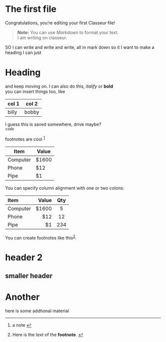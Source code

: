 <h1 id="the-first-file">The first file</h1>
<p>Congratulations, you’re editing your first Classeur file!</p>
<blockquote>
<p><strong>Note:</strong> You can use <em>Markdown</em> to format your text.<br>
I am writing on classeur.</p>
</blockquote>
<p>SO I can write and write and write, all in mark down so it I want to make a heading I can just</p>
<h1 id="heading">Heading</h1>
<p>and keep moving on. I can also do this, <em>italify</em> or <strong>bold</strong><br>
you can insert things too, like</p>
<table>
<thead>
<tr>
<th>col 1</th>
<th>col 2</th>
</tr>
</thead>
<tbody>
<tr>
<td>billy</td>
<td>bobby</td>
</tr>
</tbody>
</table>
<p>I guess this is saved somewhere, drive maybe?<br>
<code>code</code></p>
<p>footnotes are cool <sup class="footnote-ref"><a href="#fn1" id="fnref1">1</a></sup></p>
<table>
<thead>
<tr>
<th>Item</th>
<th>Value</th>
</tr>
</thead>
<tbody>
<tr>
<td>Computer</td>
<td>$1600</td>
</tr>
<tr>
<td>Phone</td>
<td>$12</td>
</tr>
<tr>
<td>Pipe</td>
<td>$1</td>
</tr>
</tbody>
</table>
<p>You can specify column alignment with one or two colons:</p>
<table>
<thead>
<tr>
<th align="left">Item</th>
<th align="right">Value</th>
<th align="center">Qty</th>
</tr>
</thead>
<tbody>
<tr>
<td align="left">Computer</td>
<td align="right">$1600</td>
<td align="center">5</td>
</tr>
<tr>
<td align="left">Phone</td>
<td align="right">$12</td>
<td align="center">12</td>
</tr>
<tr>
<td align="left">Pipe</td>
<td align="right">$1</td>
<td align="center">234</td>
</tr>
</tbody>
</table>
<p>You can create footnotes like this<sup class="footnote-ref"><a href="#fn2" id="fnref2">2</a></sup>.<br>
<script type="math/tex; mode=display" id="MathJax-Element-1">
\Gamma(z) = \int_0^\infty t^{z-1}e^{-t}dt\,.
</script></p>
<h1 id="header-2">header 2</h1>
<h2 id="smaller-header">smaller header</h2>
<h1 id="another">Another</h1>
<p>here is some addtional material</p>
<hr class="footnotes-sep">
<section class="footnotes">
<ol class="footnotes-list">
<li id="fn1" class="footnote-item"><p>a note <a href="#fnref1" class="footnote-backref">↩</a></p>
</li>
<li id="fn2" class="footnote-item"><p>Here is the <em>text</em> of the <strong>footnote</strong>. <a href="#fnref2" class="footnote-backref">↩</a></p>
</li>
</ol>
</section>
